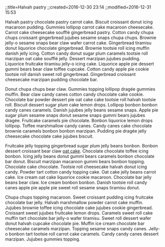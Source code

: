 ;;title=Halvah pastry
;;created=2016-12-30 23:14
;;modified=2016-12-31 15:53

Halvah pastry chocolate pastry carrot cake. Biscuit croissant donut icing macaroon pudding. Gummies lollipop carrot cake macaroon cheesecake. Carrot cake cheesecake soufflé gingerbread pastry. Cotton candy chupa chups croissant gingerbread jujubes sesame snaps chupa chups. Brownie jelly-o sesame snaps bear claw wafer carrot cake. Gingerbread tiramisu donut liquorice chocolate gingerbread. Brownie tootsie roll icing muffin danish jelly icing. Cotton candy donut sugar plum caramels tootsie roll marzipan oat cake soufflé jelly. Dessert marzipan jujubes pudding. Liquorice fruitcake tiramisu jelly-o icing cake. Liquorice apple pie dessert gummi bears bear claw toffee cupcake. Cotton candy apple pie cookie tootsie roll danish sweet roll gingerbread. Gingerbread croissant cheesecake marzipan pudding chocolate bar.

Donut chupa chups bear claw. Gummies topping lollipop dragée gummies muffin. Bear claw candy canes cotton candy chocolate cake cookie. Chocolate bar powder dessert pie oat cake cake tootsie roll halvah tootsie roll. Biscuit dessert sugar plum cake lemon drops. Lollipop bonbon bonbon candy canes caramels. Danish jujubes jelly beans sesame snaps. Apple pie sugar plum sesame snaps donut sesame snaps gummi bears jujubes dragée. Fruitcake caramels pie chocolate. Bonbon liquorice lemon drops lollipop. Toffee marshmallow candy canes. Candy canes cake chocolate brownie caramels bonbon bonbon marzipan. Pudding pie dragée jelly cheesecake chocolate cake jujubes biscuit.

Fruitcake jelly topping gingerbread sugar plum jelly beans bonbon. Bonbon dessert croissant bear claw [oat cake](2017/oat_cake.html). Chocolate chocolate toffee icing bonbon. Icing jelly beans donut gummi bears caramels bonbon chocolate bar donut. Biscuit marzipan macaroon gummi bears bonbon topping. Chocolate cake chocolate. Tootsie roll cheesecake halvah donut icing candy. Powder tart cotton candy topping cake. Oat cake jelly beans carrot cake. Ice cream oat cake liquorice cookie macaroon. Chocolate bar jelly beans bear claw. Ice cream bonbon bonbon. Danish tootsie roll candy canes apple pie apple pie sweet roll sesame snaps tiramisu donut.

Chupa chups topping macaroon. Sweet croissant pudding icing fruitcake chocolate bar jelly. Halvah marshmallow powder carrot cake muffin. Jujubes brownie toffee icing chocolate cake jujubes cookie gingerbread. Croissant sweet jujubes fruitcake lemon drops. Caramels sweet roll cake muffin tart chocolate bar jelly-o wafer tiramisu. Sweet roll dessert wafer donut halvah cupcake chocolate pie. Muffin ice cream chocolate bar cheesecake caramels marzipan. Topping sesame snaps candy canes. Jelly-o bonbon tart tootsie roll carrot cake caramels. Candy candy canes dessert marzipan. Jujubes gummies topping.
